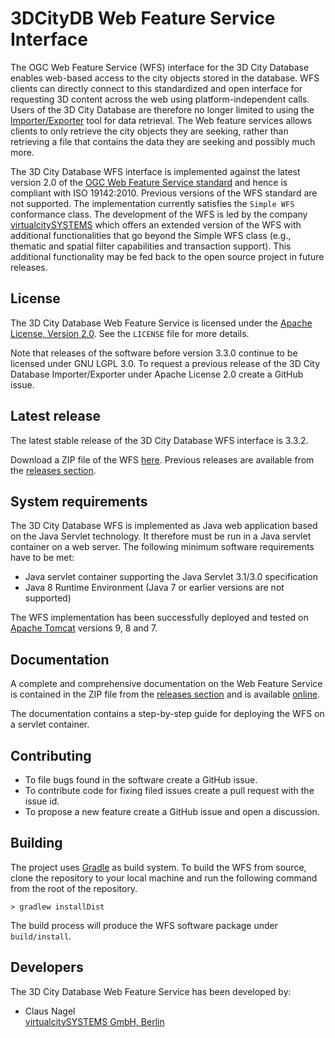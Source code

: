 3DCityDB Web Feature Service Interface
======================================
The OGC Web Feature Service (WFS) interface for the 3D City Database enables web-based access to the city objects stored in the database. WFS clients can directly connect to this standardized and open interface for requesting 3D content across the web using platform-independent calls. Users of the 3D City Database are therefore no longer limited to using the [Importer/Exporter](https://github.com/3dcitydb/importer-exporter) tool for data retrieval. The Web feature services allows clients to only retrieve the city objects they are seeking, rather than retrieving a file that contains the data they are seeking and possibly much more. 

The 3D City Database WFS interface is implemented against the latest version 2.0 of the [OGC Web Feature Service standard](http://www.opengeospatial.org/standards/wfs) and hence is compliant with ISO 19142:2010. Previous versions of the WFS standard are not supported. The implementation currently satisfies the `Simple WFS` conformance class. The development of the WFS is led by the company [virtualcitySYSTEMS](http://www.virtualcitysystems.de/) which offers an extended version of the WFS with additional functionalities that go beyond the Simple WFS class (e.g., thematic and spatial filter capabilities and transaction support). This additional functionality may be fed back to the open source project in future releases.

License
-------
The 3D City Database Web Feature Service is licensed under the [Apache License, Version 2.0](http://www.apache.org/licenses/LICENSE-2.0). See the `LICENSE` file for more details.

Note that releases of the software before version 3.3.0 continue to be licensed under GNU LGPL 3.0. To request a previous release of the 3D City Database Importer/Exporter under Apache License 2.0 create a GitHub issue.

Latest release
--------------
The latest stable release of the 3D City Database WFS interface is 3.3.2.

Download a ZIP file of the WFS [here](https://github.com/3dcitydb/web-feature-service/releases/download/v3.3.2/citydb-wfs-3.3.2.zip). Previous releases are available from the [releases section](https://github.com/3dcitydb/web-feature-service/releases).

System requirements
-------------------

The 3D City Database WFS is implemented as Java web application based on the Java Servlet technology. It therefore must be run in a Java servlet container on a web server. The following minimum software requirements have to be met:

* Java servlet container supporting the Java Servlet 3.1/3.0 specification
* Java 8 Runtime Environment (Java 7 or earlier versions are not supported)  

The WFS implementation has been successfully deployed and tested on [Apache Tomcat](http://tomcat.apache.org/) versions 9, 8 and 7. 

Documentation
-------------
A complete and comprehensive documentation on the Web Feature Service is contained in the ZIP file from the [releases section](https://github.com/3dcitydb/web-feature-service/releases) and is available [online](https://www.3dcitydb.org/3dcitydb/documentation/).

The documentation contains a step-by-step guide for deploying the WFS on a servlet container.

Contributing
------------
* To file bugs found in the software create a GitHub issue.
* To contribute code for fixing filed issues create a pull request with the issue id.
* To propose a new feature create a GitHub issue and open a discussion.

Building
--------
The project uses [Gradle](https://gradle.org/) as build system. To build the WFS from source, clone the repository to your local machine and run the following command from the root of the repository.

    > gradlew installDist
    
The build process will produce the WFS software package under `build/install`.

Developers
----------

The 3D City Database Web Feature Service has been developed by: 

* Claus Nagel 
<br>[virtualcitySYSTEMS GmbH, Berlin](http://www.virtualcitysystems.de/)
